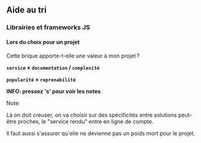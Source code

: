 ## Aide au tri

### Librairies et frameworks JS

#### Lors du choix pour un projet

Cette brique apporte-t-elle une valeur à mon projet ?

**``service`` × ``documentation`` / ``complexité``**

**``popularité`` × ``reprenabilité``**

**INFO: pressez 's' pour voir les notes**

Note:

Là on doit creuser, on va choisir sur des spécificités entre solutions peut-être proches, le "service rendu" entre en ligne de compte.

Il faut aussi s'assurer qu'elle ne devienne pas un poids mort pour le projet.
